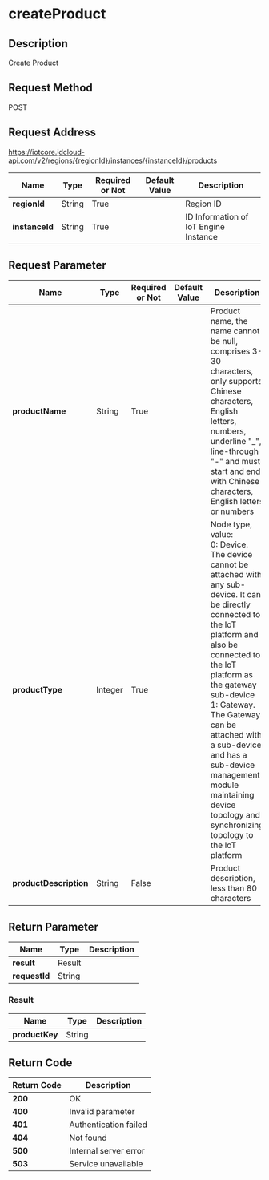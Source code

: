 # createProduct


## Description
Create Product

## Request Method
POST

## Request Address
https://iotcore.jdcloud-api.com/v2/regions/{regionId}/instances/{instanceId}/products

|Name|Type|Required or Not|Default Value|Description|
|---|---|---|---|---|
|**regionId**|String|True| |Region ID|
|**instanceId**|String|True| |ID Information of IoT Engine Instance|

## Request Parameter
|Name|Type|Required or Not|Default Value|Description|
|---|---|---|---|---|
|**productName**|String|True| |Product name, the name cannot be null, comprises 3-30 characters, only supports Chinese characters, English letters, numbers, underline "_", line-through "-" and must start and end with Chinese characters, English letters or numbers|
|**productType**|Integer|True| |Node type, value: <br>0: Device. The device cannot be attached with any sub-device. It can be directly connected to the IoT platform and also be connected to the IoT platform as the gateway sub-device<br>1: Gateway. The Gateway can be attached with a sub-device and has a sub-device management module maintaining device topology and synchronizing topology to the IoT platform<br>|
|**productDescription**|String|False| |Product description, less than 80 characters|


## Return Parameter
|Name|Type|Description|
|---|---|---|
|**result**|Result| |
|**requestId**|String| |

### Result
|Name|Type|Description|
|---|---|---|
|**productKey**|String| |

## Return Code
|Return Code|Description|
|---|---|
|**200**|OK|
|**400**|Invalid parameter|
|**401**|Authentication failed|
|**404**|Not found|
|**500**|Internal server error|
|**503**|Service unavailable|
